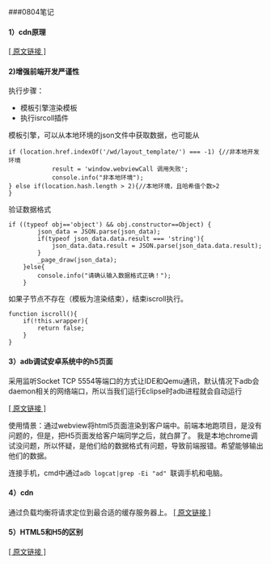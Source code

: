 ###0804笔记  

#### 1）cdn原理
[[ 原文链接 ]](http://f2e.yunos-inc.com/m-alicdn-com/)


#### 2)增强前端开发严谨性

执行步骤：  

+ 模板引擎渲染模板  
+ 执行isrcoll插件

模板引擎，可以从本地环境的json文件中获取数据，也可能从

	if (location.href.indexOf('/wd/layout_template/') === -1) {//非本地开发环境
                result = 'window.webviewCall 调用失败';
                console.info("非本地环境");
    } else if(location.hash.length > 2){//本地环境，且哈希值个数>2
	}


验证数据格式

	if ((typeof obj=='object') && obj.constructor==Object) {
            json_data = JSON.parse(json_data);
            if(typeof json_data.data.result === 'string'){
                json_data.data.result = JSON.parse(json_data.data.result);
            }
            _page_draw(json_data);
        }else{
            console.info("请确认输入数据格式正确！");
        }


如果子节点不存在（模板为渲染结束），结束iscroll执行。

	function iscroll(){
		if(!this.wrapper){
			return false;
		}
	}

#### 3）adb调试安卓系统中的h5页面
采用监听Socket TCP 5554等端口的方式让IDE和Qemu通讯，默认情况下adb会daemon相关的网络端口，所以当我们运行Eclipse时adb进程就会自动运行

[[ 原文链接 ]](http://mobile.yesky.com/33/9269533.shtml)

使用情景：通过webview将html5页面渲染到客户端中。前端本地跑项目，是没有问题的，但是，把H5页面发给客户端同学之后，就白屏了。
我是本地chrome调试没问题，所以怀疑，是他们给的数据格式有问题，导致前端报错。希望能够输出他们的数据。

连接手机，cmd中通过`adb logcat|grep -Ei "ad" `联调手机和电脑。

#### 4）cdn
通过负载均衡将请求定位到最合适的缓存服务器上。
[[ 原文链接 ]](http://f2e.yunos-inc.com/m-alicdn-com/)

#### 5）HTML5和H5的区别

[[ 原文链接 ]](http://mp.weixin.qq.com/s?__biz=MzA4NTIzNzc3Mw==&mid=207750065&idx=2&sn=f37752fe28f927e9412c933f63518b50&scene=1&key=0acd51d81cb052bcae42293fe805d45f3462c5b61ada417008227a9b97bca550086184b3ea5ea3d30980d17ea976396d&ascene=1&uin=MjE2MjUyNjQwMQ%3D%3D&devicetype=webwx&version=70000001&pass_ticket=Xlu%2FYvICtlKZYd0WWireff5HKnOBlo1ezJgcXNaNdKr03il3sAPRrHz%2F1NNPjcoX)